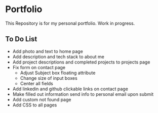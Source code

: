 # Portfolio

This Repository is for my personal portfolio. Work in progress. 

## To Do List
- Add photo and text to home page
- Add description and tech stack to about me
- Add project descriptions and completed projects to projects page
- Fix form on contact page
    - Adjust Subject box floating attribute
    - Change size of input boxes
    - Center all fields
- Add linkedin and github clickable links on contact page
- Make filled out information send info to personal email upon submit
- Add custom not found page
- Add CSS to all pages